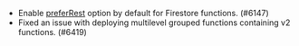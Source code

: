 - Enable [preferRest](https://firebase.google.com/docs/reference/admin/node/firebase-admin.firestore.firestoresettings.md#firestoresettingspreferrest) option by default for Firestore functions. (#6147)
- Fixed an issue with deploying multilevel grouped functions containing v2 functions. (#6419)

